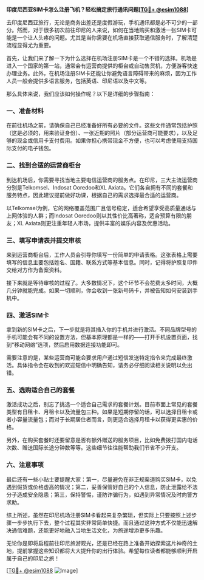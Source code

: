 **印度尼西亚SIM卡怎么注册飞机？轻松搞定旅行通讯问题[[TG💪+ @esim1088](https://t.me/s/esim1088)]**

去印度尼西亚旅行，无论是商务出差还是度假游玩，手机通讯都是必不可少的一部分。然而，对于很多初次前往印尼的人来说，如何在当地购买和激活一张SIM卡可能是一个让人头疼的问题。尤其是当你需要在机场直接获取通信服务时，了解清楚流程显得尤为重要。

首先，让我们来了解一下为什么选择在机场注册SIM卡是一个不错的选择。机场是进入一个国家的第一站，通常会有运营商提供的柜台或自动售货机，方便游客快速办理业务。此外，在机场注册SIM卡还能让你避免语言障碍带来的麻烦，因为工作人员一般会提供多语言服务，包括英语、印尼语以及中文等。

那么具体来说，我们应该如何操作呢？以下是详细的步骤指南：

### 一、准备材料

在前往机场之前，请确保自己已经准备好所有必要的文件。这些文件通常包括护照（这是必须的，用来验证身份）、一张近期的照片（部分运营商可能要求），以及足够的现金或信用卡支付费用。如果你担心携带现金不方便，也可以考虑使用支持国际支付的电子钱包。

### 二、找到合适的运营商柜台

到达机场后，你需要寻找当地主要电信运营商的服务点。在印尼，三大主流运营商分别是Telkomsel、Indosat Ooredoo和XL Axiata。它们各自拥有不同的套餐和服务特点，因此建议提前做好功课，根据自己的需求选择最合适的运营商。

以Telkomsel为例，它的网络覆盖范围广且信号稳定，适合希望享受高质量通话与上网体验的人群；而Indosat Ooredoo则以其性价比高著称，适合预算有限的朋友；XL Axiata则更注重年轻人市场，提供丰富的娱乐内容及优惠活动。

### 三、填写申请表并提交审核

来到运营商柜台后，工作人员会引导你填写一份简单的申请表格。这张表格上需要填写的信息主要包括姓名、国籍、联系方式等基本信息。同时，记得将护照复印件交给对方作为备案资料。

接下来就是等待审核的过程了。大多数情况下，这个环节不会花费太多时间，大概几分钟就能完成。如果一切顺利，你会收到一张新号码卡，并被告知如何安装到手机中。

### 四、激活SIM卡

拿到新的SIM卡之后，下一步就是将其插入你的手机并进行激活。不同品牌型号的手机可能会有不同的设置方法，但基本原理都是一样的——打开手机设置页面，找到“移动网络”选项，然后启用数据连接功能即可。

需要注意的是，某些运营商可能会要求用户通过短信发送特定指令来完成最终激活。具体指令会在收到的欢迎短信中明确告知，请务必仔细阅读相关说明以免出错。

### 五、选购适合自己的套餐

激活成功之后，别忘了挑选一个适合自己需求的套餐计划。目前市面上常见的套餐类型有日租卡、月租卡以及流量包三种。如果是短期停留的话，可以选择日租卡或者小容量流量包；而对于长期居住者而言，则更适合选择月租卡以获得更实惠的价格。

另外，在购买套餐时还要留意是否有额外赠送的服务项目，比如免费拨打国内电话次数、赠送国际长途分钟数等等。这些细节往往能帮助我们节省不少开支。

### 六、注意事项

最后还有一些小贴士要提醒大家：第一，尽量避免在非正规渠道购买SIM卡，以免遇到假货或价格虚高的情况；第二，妥善保管好自己的个人信息，防止泄露给不法分子造成安全隐患；第三，保持警惕，谨防诈骗行为，如遇到异常情况及时向警方求助。

综上所述，虽然在印尼机场注册SIM卡看起来复杂繁琐，但实际上只要按照上述步骤一步步执行下去，整个过程其实非常简单快捷。而且通过这种方式不仅能迅速解决通信难题，还能更好地融入当地生活文化，为旅途增添更多乐趣。

无论你是即将启程前往印尼旅游观光，还是已经在路上准备开始探索这片神奇的土地，提前掌握这些知识都将大大提升你的出行体验。希望每位读者都能够顺利开启属于自己的印尼之旅！

[[TG💪+ @esim1088](https://t.me/s/esim1088) ![Image](https://i.postimg.cc/4NQfJmqS/Snipaste-2025-05-13-00-14-12.png)]